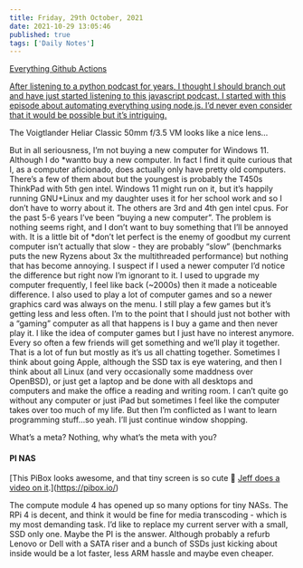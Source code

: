 ```yaml
---
title: Friday, 29th October, 2021
date: 2021-10-29 13:05:46
published: true
tags: ['Daily Notes']
---
```


[Everything Github Actions](https://github.com/sdras/awesome-actions)

[After listening to a python podcast for years, I thought I should branch out and have just started listening to this javascript podcast. I started with this episode about automating everything using node.js. I’d never even consider that it would be possible but it’s intriguing.](https://changelog.com/jsparty/189)

The Voigtlander Heliar Classic 50mm f/3.5 VM looks like a nice lens…

But in all seriousness, I’m not buying a new computer for Windows 11. Although I do *wantto buy a new computer. In fact I find it quite curious that I, as a computer aficionado, does actually only have pretty old computers. There’s a few of them about but the youngest is probably the T450s ThinkPad with 5th gen intel. Windows 11 might run on it, but it’s happily running GNU+Linux and my daughter uses it for her school work and so I don’t have to worry about it. The others are 3rd and 4th gen intel cpus. For the past 5-6 years I’ve been “buying a new computer”. The problem is nothing seems right, and I don’t want to buy something that I’ll be annoyed with. It is a little bit of *don’t let perfect is the enemy of goodbut my current computer isn’t actually that slow - they are probably “slow” (benchmarks puts the new Ryzens about 3x the multithreaded performance) but nothing that has become annoying. I suspect if I used a newer computer I’d notice the difference but right now I’m ignorant to it. I used to upgrade my computer frequently, I feel like back (\~2000s) then it made a noticeable difference. I also used to play a lot of computer games and so a newer graphics card was always on the menu. I still play a few games but it’s getting less and less often. I’m to the point that I should just not bother with a “gaming” computer as all that happens is I buy a game and then never play it. I like the idea of computer games but I just have no interest anymore. Every so often a few friends will get something and we’ll play it together. That is a lot of fun but mostly as it’s us all chatting together. Sometimes I think about going Apple, although the SSD tax is eye watering, and then I think about all Linux (and very occasionally some maddness over OpenBSD), or just get a laptop and be done with all desktops and computers and make the office a reading and writing room. I can’t quite go without any computer or just iPad but sometimes I feel like the computer takes over too much of my life. But then I’m conflicted as I want to learn programming stuff…so yeah. I’ll just continue window shopping.

What’s a meta? Nothing, why what’s the meta with you?

#### PI NAS

[This PiBox looks awesome, and that tiny screen is so cute 🤩 [Jeff does a video on it](https://youtu.be/YtdVotS3018).](https://pibox.io/)

The compute module 4 has opened up so many options for tiny NASs. The RPi 4 is decent, and think it would be fine for media transcoding - which is my most demanding task. I’d like to replace my current server with a small, SSD only one. Maybe the PI is the answer. Although probably a refurb Lenovo or Dell with a SATA riser and a bunch of SSDs just kicking about inside would be a lot faster, less ARM hassle and maybe even cheaper.